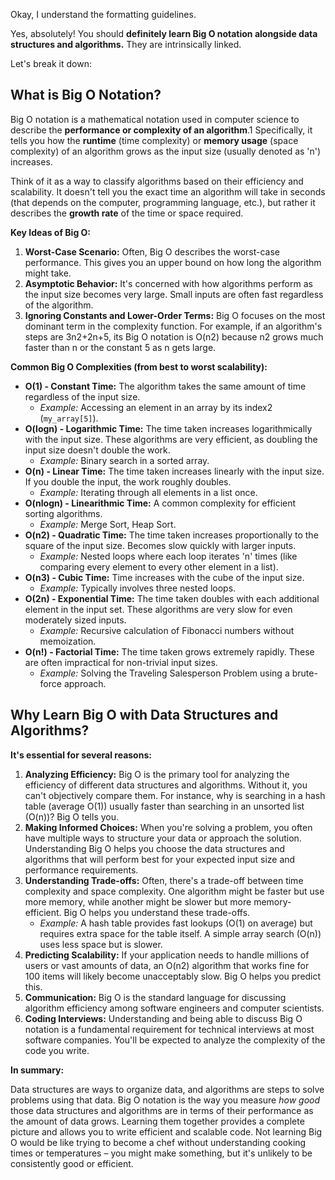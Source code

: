 Okay, I understand the formatting guidelines.

Yes, absolutely! You should **definitely learn Big O notation alongside data structures and algorithms.** They are intrinsically linked.

Let's break it down:

## What is Big O Notation?

Big O notation is a mathematical notation used in computer science to describe the **performance or complexity of an algorithm**.1 Specifically, it tells you how the **runtime** (time complexity) or **memory usage** (space complexity) of an algorithm grows as the input size (usually denoted as 'n') increases.

Think of it as a way to classify algorithms based on their efficiency and scalability. It doesn't tell you the exact time an algorithm will take in seconds (that depends on the computer, programming language, etc.), but rather it describes the **growth rate** of the time or space required.

**Key Ideas of Big O:**

1. **Worst-Case Scenario:** Often, Big O describes the worst-case performance. This gives you an upper bound on how long the algorithm might take.
2. **Asymptotic Behavior:** It's concerned with how algorithms perform as the input size becomes very large. Small inputs are often fast regardless of the algorithm.
3. **Ignoring Constants and Lower-Order Terms:** Big O focuses on the most dominant term in the complexity function. For example, if an algorithm's steps are 3n2+2n+5, its Big O notation is O(n2) because n2 grows much faster than n or the constant 5 as n gets large.

**Common Big O Complexities (from best to worst scalability):**

- **O(1) - Constant Time:** The algorithm takes the same amount of time regardless of the input size.
    - _Example:_ Accessing an element in an array by its index2 (`my_array[5]`).
- **O(logn) - Logarithmic Time:** The time taken increases logarithmically with the input size. These algorithms are very efficient, as doubling the input size doesn't double the work.
    - _Example:_ Binary search in a sorted array.
- **O(n) - Linear Time:** The time taken increases linearly with the input size. If you double the input, the work roughly doubles.
    - _Example:_ Iterating through all elements in a list once.
- **O(nlogn) - Linearithmic Time:** A common complexity for efficient sorting algorithms.
    - _Example:_ Merge Sort, Heap Sort.
- **O(n2) - Quadratic Time:** The time taken increases proportionally to the square of the input size. Becomes slow quickly with larger inputs.
    - _Example:_ Nested loops where each loop iterates 'n' times (like comparing every element to every other element in a list).
- **O(n3) - Cubic Time:** Time increases with the cube of the input size.
    - _Example:_ Typically involves three nested loops.
- **O(2n) - Exponential Time:** The time taken doubles with each additional element in the input set. These algorithms are very slow for even moderately sized inputs.
    - _Example:_ Recursive calculation of Fibonacci numbers without memoization.
- **O(n!) - Factorial Time:** The time taken grows extremely rapidly. These are often impractical for non-trivial input sizes.
    - _Example:_ Solving the Traveling Salesperson Problem using a brute-force approach.

## Why Learn Big O with Data Structures and Algorithms?

**It's essential for several reasons:**

1. **Analyzing Efficiency:** Big O is the primary tool for analyzing the efficiency of different data structures and algorithms. Without it, you can't objectively compare them. For instance, why is searching in a hash table (average O(1)) usually faster than searching in an unsorted list (O(n))? Big O tells you.
2. **Making Informed Choices:** When you're solving a problem, you often have multiple ways to structure your data or approach the solution. Understanding Big O helps you choose the data structures and algorithms that will perform best for your expected input size and performance requirements.
3. **Understanding Trade-offs:** Often, there's a trade-off between time complexity and space complexity. One algorithm might be faster but use more memory, while another might be slower but more memory-efficient. Big O helps you understand these trade-offs.
    - _Example:_ A hash table provides fast lookups (O(1) on average) but requires extra space for the table itself. A simple array search (O(n)) uses less space but is slower.
4. **Predicting Scalability:** If your application needs to handle millions of users or vast amounts of data, an O(n2) algorithm that works fine for 100 items will likely become unacceptably slow. Big O helps you predict this.
5. **Communication:** Big O is the standard language for discussing algorithm efficiency among software engineers and computer scientists.
6. **Coding Interviews:** Understanding and being able to discuss Big O notation is a fundamental requirement for technical interviews at most software companies. You'll be expected to analyze the complexity of the code you write.

**In summary:**

Data structures are ways to organize data, and algorithms are steps to solve problems using that data. Big O notation is the way you measure _how good_ those data structures and algorithms are in terms of their performance as the amount of data grows. Learning them together provides a complete picture and allows you to write efficient and scalable code. Not learning Big O would be like trying to become a chef without understanding cooking times or temperatures – you might make something, but it's unlikely to be consistently good or efficient.